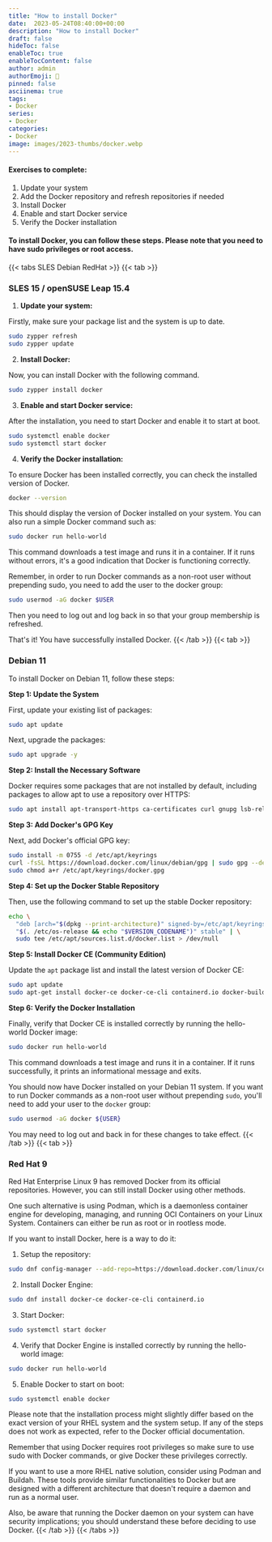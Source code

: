 ```yaml
---
title: "How to install Docker"
date:  2023-05-24T08:40:00+00:00
description: "How to install Docker"
draft: false
hideToc: false
enableToc: true
enableTocContent: false
author: admin
authorEmoji: 🐧
pinned: false
asciinema: true
tags:
- Docker
series:
- Docker
categories:
- Docker
image: images/2023-thumbs/docker.webp
---
```

#### Exercises to complete:
1. Update your system
2. Add the Docker repository and refresh repositories if needed
3. Install Docker
4. Enable and start Docker service
5. Verify the Docker installation

<script async id="asciicast-587002" src="https://asciinema.org/a/587002.js"></script>

#### To install Docker, you can follow these steps. Please note that you need to have sudo privileges or root access.


{{< tabs SLES Debian RedHat >}}
  {{< tab >}}
  ### SLES 15 / openSUSE Leap 15.4
  1. **Update your system:**

Firstly, make sure your package list and the system is up to date.

```bash
sudo zypper refresh
sudo zypper update
```

2. **Install Docker:**

Now, you can install Docker with the following command.

```bash
sudo zypper install docker
```

3. **Enable and start Docker service:**

After the installation, you need to start Docker and enable it to start at boot.

```bash
sudo systemctl enable docker
sudo systemctl start docker
```

4. **Verify the Docker installation:**

To ensure Docker has been installed correctly, you can check the installed version of Docker.

```bash
docker --version
```

This should display the version of Docker installed on your system. You can also run a simple Docker command such as:

```bash
sudo docker run hello-world
```

This command downloads a test image and runs it in a container. If it runs without errors, it's a good indication that Docker is functioning correctly.

Remember, in order to run Docker commands as a non-root user without prepending sudo, you need to add the user to the docker group:

```bash
sudo usermod -aG docker $USER
```

Then you need to log out and log back in so that your group membership is refreshed.

That's it! You have successfully installed Docker.
  {{< /tab >}}
  {{< tab >}}
  ### Debian 11
  To install Docker on Debian 11, follow these steps:

**Step 1: Update the System**

First, update your existing list of packages:

```bash
sudo apt update
```

Next, upgrade the packages:

```bash
sudo apt upgrade -y
```

**Step 2: Install the Necessary Software**

Docker requires some packages that are not installed by default, including packages to allow apt to use a repository over HTTPS:

```bash
sudo apt install apt-transport-https ca-certificates curl gnupg lsb-release -y
```

**Step 3: Add Docker's GPG Key**

Next, add Docker's official GPG key:

```bash
sudo install -m 0755 -d /etc/apt/keyrings
curl -fsSL https://download.docker.com/linux/debian/gpg | sudo gpg --dearmor -o /etc/apt/keyrings/docker.gpg
sudo chmod a+r /etc/apt/keyrings/docker.gpg
```

**Step 4: Set up the Docker Stable Repository**

Then, use the following command to set up the stable Docker repository:

```bash
echo \
  "deb [arch="$(dpkg --print-architecture)" signed-by=/etc/apt/keyrings/docker.gpg] https://download.docker.com/linux/debian \
  "$(. /etc/os-release && echo "$VERSION_CODENAME")" stable" | \
  sudo tee /etc/apt/sources.list.d/docker.list > /dev/null
```

**Step 5: Install Docker CE (Community Edition)**

Update the `apt` package list and install the latest version of Docker CE:

```bash
sudo apt update
sudo apt-get install docker-ce docker-ce-cli containerd.io docker-buildx-plugin docker-compose-plugin -y
```

**Step 6: Verify the Docker Installation**

Finally, verify that Docker CE is installed correctly by running the hello-world Docker image:

```bash
sudo docker run hello-world
```

This command downloads a test image and runs it in a container. If it runs successfully, it prints an informational message and exits.

You should now have Docker installed on your Debian 11 system. If you want to run Docker commands as a non-root user without prepending `sudo`, you'll need to add your user to the `docker` group:

```bash
sudo usermod -aG docker ${USER}
```

You may need to log out and back in for these changes to take effect.
  {{< /tab >}}
  {{< tab >}}
  ### Red Hat 9
  Red Hat Enterprise Linux 9 has removed Docker from its official repositories. However, you can still install Docker using other methods. 

One such alternative is using Podman, which is a daemonless container engine for developing, managing, and running OCI Containers on your Linux System. Containers can either be run as root or in rootless mode.

If you want to install Docker, here is a way to do it:

1. Setup the repository:

```bash
sudo dnf config-manager --add-repo=https://download.docker.com/linux/centos/docker-ce.repo
```

2. Install Docker Engine:

```bash
sudo dnf install docker-ce docker-ce-cli containerd.io
```

3. Start Docker:

```bash
sudo systemctl start docker
```

4. Verify that Docker Engine is installed correctly by running the hello-world image:

```bash
sudo docker run hello-world
```

5. Enable Docker to start on boot:

```bash
sudo systemctl enable docker
```

Please note that the installation process might slightly differ based on the exact version of your RHEL system and the system setup. If any of the steps does not work as expected, refer to the Docker official documentation.

Remember that using Docker requires root privileges so make sure to use sudo with Docker commands, or give Docker these privileges correctly. 

If you want to use a more RHEL native solution, consider using Podman and Buildah. These tools provide similar functionalities to Docker but are designed with a different architecture that doesn't require a daemon and run as a normal user.

Also, be aware that running the Docker daemon on your system can have security implications; you should understand these before deciding to use Docker.
  {{< /tab >}}
{{< /tabs >}}
